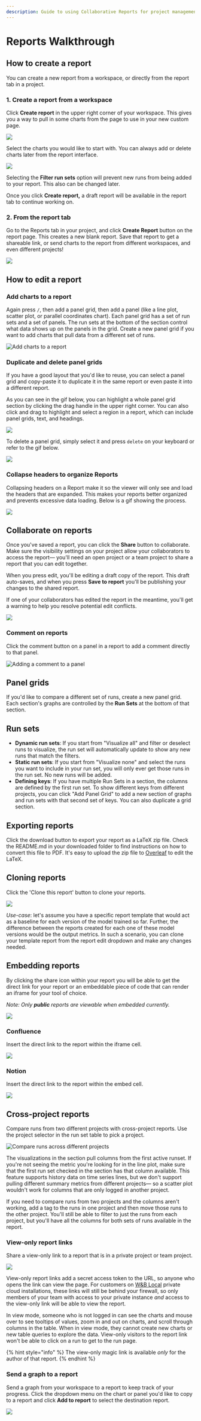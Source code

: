 ```yaml
---
description: Guide to using Collaborative Reports for project management and collaboration
---
```


# Reports Walkthrough

## How to create a report <a href="#how-to-create-a-report" id="how-to-create-a-report"></a>

You can create a new report from a workspace, or directly from the report tab in a project.‌‌

### 1. Create a report from a workspace <a href="#1.-create-a-report-from-a-workspace" id="1.-create-a-report-from-a-workspace"></a>

Click **Create report** in the upper right corner of your workspace. This gives you a way to pull in some charts from the page to use in your new custom page.

![](<../../.gitbook/assets/image (90).png>)

Select the charts you would like to start with. You can always add or delete charts later from the report interface.

![](<../../.gitbook/assets/Screen Shot 2021-11-17 at 11.01.32 AM.png>)

Selecting the **Filter run sets** option will prevent new runs from being added to your report. This also can be changed later.&#x20;

Once you click **Create report,** a draft report will be available in the report tab to continue working on.&#x20;

### 2. From the report tab‌ <a href="#2.-from-the-report-page" id="2.-from-the-report-page"></a>

Go to the Reports tab in your project, and click **Create Report** button on the report page. This creates a new blank report. Save that report to get a shareable link, or send charts to the report from different workspaces, and even different projects!

![](<../../.gitbook/assets/image (91).png>)

## How to edit a report

### Add charts to a report

Again press `/`, then add a panel grid, then add a panel (like a line plot, scatter plot, or parallel coordinates chart). Each panel grid has a set of run sets and a set of panels. The run sets at the bottom of the section control what data shows up on the panels in the grid. Create a new panel grid if you want to add charts that pull data from a different set of runs.

![Add charts to a report](<../../.gitbook/assets/demo - report add panel grid.gif>)

### Duplicate and delete panel grids

If you have a good layout that you'd like to reuse, you can select a panel grid and copy-paste it to duplicate it in the same report or even paste it into a different report.

As you can see in the gif below, you can highlight a whole panel grid section by clicking the drag handle in the upper right corner. You can also click and drag to highlight and select a region in a report, which can include panel grids, text, and headings.

![](<../../.gitbook/assets/demo - copy and paste a panel grid section.gif>)

To delete a panel grid, simply select it and press `delete` on your keyboard or refer to the gif below.

![](../../.gitbook/assets/delete\_panel\_grid.gif)

### Collapse headers to organize Reports

Collapsing headers on a Report make it so the viewer will only see and load the headers that are expanded. This makes your reports better organized and prevents excessive data loading. Below is a gif showing the process.

![](../../.gitbook/assets/collapse\_headers.gif)

## Collaborate on reports

Once you've saved a report, you can click the **Share** button to collaborate. Make sure the visibility settings on your project allow your collaborators to access the report— you'll need an open project or a team project to share a report that you can edit together.

When you press edit, you'll be editing a draft copy of the report. This draft auto-saves, and when you press **Save to report** you'll be publishing your changes to the shared report.

If one of your collaborators has edited the report in the meantime, you'll get a warning to help you resolve potential edit conflicts.

![](<../../.gitbook/assets/collaborative reports.gif>)

### Comment on reports

Click the comment button on a panel in a report to add a comment directly to that panel.

![Adding a comment to a panel](<../../.gitbook/assets/demo - comment on panels in reports.gif>)

## Panel grids

If you'd like to compare a different set of runs, create a new panel grid. Each section's graphs are controlled by the **Run Sets** at the bottom of that section.

## Run sets

* **Dynamic run sets**: If you start from "Visualize all" and filter or deselect runs to visualize, the run set will automatically update to show any new runs that match the filters.
* **Static run sets**: If you start from "Visualize none" and select the runs you want to include in your run set, you will only ever get those runs in the run set. No new runs will be added.
* **Defining keys**: If you have multiple Run Sets in a section, the columns are defined by the first run set. To show different keys from different projects, you can click "Add Panel Grid" to add a new section of graphs and run sets with that second set of keys. You can also duplicate a grid section.

## Exporting reports

Click the download button to export your report as a LaTeX zip file. Check the README.md in your downloaded folder to find instructions on how to convert this file to PDF. It's easy to upload the zip file to [Overleaf](https://www.overleaf.com) to edit the LaTeX.

## Cloning reports

Click the 'Clone this report' button to clone your reports.&#x20;

![](../../.gitbook/assets/clone\_reports.gif)

_Use-case_: let's assume you have a specific report template that would act as a baseline for each version of the model trained so far. Further, the difference between the reports created for each one of these model versions would be the output metrics. In such a scenario, you can clone your template report from the report edit dropdown and make any changes needed.

## Embedding reports

By clicking the share icon within your report you will be able to get the direct link for your report or an embeddable piece of code that can render an iframe for your tool of choice.

_Note: Only **public** reports are viewable when embedded currently._

![](../../.gitbook/assets/get\_embed\_url.gif)

### Confluence

Insert the direct link to the report within the iframe cell.

![](../../.gitbook/assets/embed\_iframe\_confluence.gif)

### Notion

Insert the direct link to the report within the embed cell.

![](../../.gitbook/assets/embed\_iframe\_notion.gif)

## Cross-project reports

Compare runs from two different projects with cross-project reports. Use the project selector in the run set table to pick a project.

![Compare runs across different projects](<../../.gitbook/assets/how to - pick a different project to draw runs from.gif>)

The visualizations in the section pull columns from the first active runset. If you're not seeing the metric you're looking for in the line plot, make sure that the first run set checked in the section has that column available. This feature supports history data on time series lines, but we don't support pulling different summary metrics from different projects— so a scatter plot wouldn't work for columns that are only logged in another project.

If you need to compare runs from two projects and the columns aren't working, add a tag to the runs in one project and then move those runs to the other project. You'll still be able to filter to just the runs from each project, but you'll have all the columns for both sets of runs available in the report.

### View-only report links

Share a view-only link to a report that is in a private project or team project.

![](<../../.gitbook/assets/share view only link.gif>)

View-only report links add a secret access token to the URL, so anyone who opens the link can view the page. For customers on [W\&B Local](../self-hosted/) private cloud installations, these links will still be behind your firewall, so only members of your team with access to your private instance _and_ access to the view-only link will be able to view the report.

In view mode, someone who is not logged in can see the charts and mouse over to see tooltips of values, zoom in and out on charts, and scroll through columns in the table. When in view mode, they cannot create new charts or new table queries to explore the data. View-only visitors to the report link won't be able to click on a run to get to the run page.

{% hint style="info" %}
The view-only magic link is available _only_ for the author of that report.
{% endhint %}

### Send a graph to a report

Send a graph from your workspace to a report to keep track of your progress. Click the dropdown menu on the chart or panel you'd like to copy to a report and click **Add to report** to select the destination report.

![](<../../.gitbook/assets/demo-export-to-existing-report (1) (2) (3) (3) (3) (3) (4) (4) (5) (1) (1) (1) (1) (1) (3) (1) (1) (1) (1) (1) (1) (1) (5) (1) (4).gif>)
